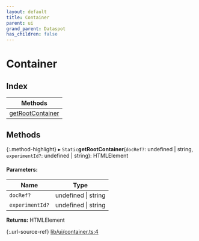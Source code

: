 ```yaml
---
layout: default
title: Container
parent: ui
grand_parent: Dataspot
has_children: false
---
```


# Container

## Index

| Methods |
|-----------|
| [getRootContainer](#getrootcontainer) |

## Methods

{:.method-highlight}
▸ `Static`**getRootContainer**(`docRef?`: undefined \| string, `experimentId?`: undefined \| string): HTMLElement

#### Parameters:

Name | Type |
------ | ------ |
`docRef?` | undefined \| string |
`experimentId?` | undefined \| string |

**Returns:** HTMLElement

{:.url-source-ref}
[lib/ui/container.ts:4](https://github.com/ascentcore/dataspot/blob/236fcea/lib/ui/container.ts#L4)
